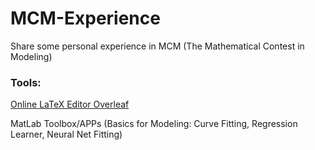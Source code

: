 # MCM-Experience
Share some personal experience in MCM (The Mathematical Contest in Modeling)

### Tools:

<a href="https://www.overleaf.com?r=fd8abc74&rm=d&rs=b">Online LaTeX Editor Overleaf</a>

MatLab Toolbox/APPs (Basics for Modeling: Curve Fitting, Regression Learner, Neural Net Fitting)
